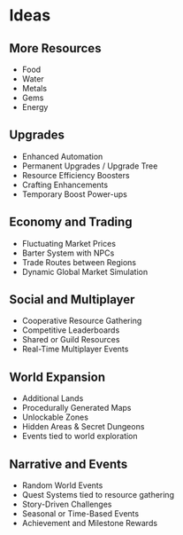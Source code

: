 # Ideas

## More Resources

- Food
- Water
- Metals
- Gems
- Energy

## Upgrades

- Enhanced Automation
- Permanent Upgrades / Upgrade Tree
- Resource Efficiency Boosters
- Crafting Enhancements
- Temporary Boost Power-ups

## Economy and Trading

- Fluctuating Market Prices
- Barter System with NPCs
- Trade Routes between Regions
- Dynamic Global Market Simulation

## Social and Multiplayer

- Cooperative Resource Gathering
- Competitive Leaderboards
- Shared or Guild Resources
- Real-Time Multiplayer Events

## World Expansion

- Additional Lands
- Procedurally Generated Maps
- Unlockable Zones
- Hidden Areas & Secret Dungeons
- Events tied to world exploration

## Narrative and Events

- Random World Events
- Quest Systems tied to resource gathering
- Story-Driven Challenges
- Seasonal or Time-Based Events
- Achievement and Milestone Rewards
